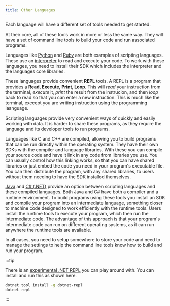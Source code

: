 ```yaml
---
title: Other Languages
---
```


Each language will have a different set of tools needed to get started.

At their core, all of these tools work in more or less the same way. They will have a set of command line tools to build your code and run associated programs.

Languages like [Python](https://www.python.org) and [Ruby](https://www.ruby-lang.org/en/) are both examples of scripting languages. These use an [interpreter](../1-digital-realities/1-concepts/6-source-code.md#compilers-and-interpreters) to read and execute your code. To work with these languages, you need to install their SDK which includes the interpreter and the languages core libraries. 

These languages provide convenient **REPL** tools. A REPL is a program that provides a **Read, Execute, Print, Loop**. This will *read* your instruction from the terminal, *execute* it, *print* the result from the instrucion, and then *loop* back to read so that you can enter a new instruction. This is much like the terminal, execept you are writing instruction using the programming laanguage.

Scripting languages provide very convenient ways of quickly and easily working with data. It is harder to share these programs, as they require the language and its developer tools to run programs.

Languages like C and C++ are compiled, allowing you to build programs that can be run directly within the operating system. They have their own SDKs with the compiler and language libraries. With these you can compile your source code and have it link in any code from libraries you use. You can usually control how this linking works, so that you can have shared libraries or just embed the code you need in your program's executable file. You can then distribute the program, with any shared libraries, to users without them needing to have the SDK installed themselves.

[Java](https://java.sun.com) and [C# (.NET)](https://dotnet.microsoft.com) provide an option between scripting languages and these compiled languages. Both Java and C# have both a compiler and a runtime environment. To build programs using these tools you install an SDK and compile your program into an intermediate language, something closer to machine code designed to work efficiently with the runtime tools. Users install the runtime tools to execute your program, which then run the intermediate code. The advantage of this approach is that your program's intermediate code can run on different operating systems, as it can run anywhere the runtime tools are available.

In all cases, you need to setup somewhere to store your code and need to manage the settings to help the command line tools know how to build and run your program.

:::tip

There is an [experimental .NET REPL](https://github.com/jonsequitur/dotnet-repl) you can play around with. You can install and run this as shown here.

```sh
dotnet tool install -g dotnet-repl
dotnet repl
```

:::
